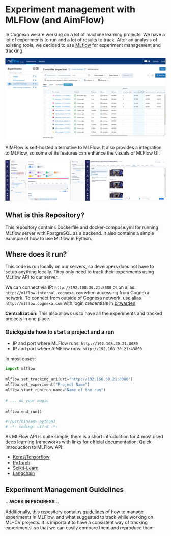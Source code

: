 # Experiment management with MLFlow (and AimFlow)

In Cognexa we are working on a lot of machine learning projects. We have a lot of experiments to run and a lot of results to track. After an analysis of existing tools, we decided to use [MLflow](https://mlflow.org/) for experiment management and tracking.

![](./docs/mlflow-ui.png)

AIMFlow is self-hosted alternative to MLFlow. It also provides a integration to MLFlow, so some of its features can enhance the visuals of MLFlow UI.

![](./docs/aimflow-ui1.png)

## What is this Repository?

This repository contains Dockerfile and docker-compose.yml for running MLflow server with PostgreSQL as a backend. It also contains a simple example of how to use MLflow in Python.

## Where does it run?

This code is run locally on our servers, so developers does not have to setup anything locally. They only need to track their experiments using MLflow API to our server.

We can connect via IP: `http://192.168.30.21:8080` or on alias: `http://mlflow-internal.cognexa.com` when accessing from Cognexa network.
To connect from outside of Cognexa network, use alias `http://mlflow.cognexa.com` with login credentials in [bitwarden](https://vault.bitwarden.com/#/vault?search=mlflow&itemId=1b22e6b6-8b0a-444a-bc60-b27d0098e362&action=view).

**Centralization:** This also allows us to have all the experiments and tracked projects in one place.

### Quickguide how to start a project and a run

- IP and port where MLFlow runs: `http://192.168.30.21:8080`
- IP and port where AIMFlow runs: `http://192.168.30.21:43800`

In most cases:

``` python
import mlflow

mlflow.set_tracking_uri(uri="http://192.168.30.21:8080")
mlflow.set_experiment("Project Name")
mlflow.start_run(run_name="Name of the run")

# ... do your magic

mlflow.end_run()
```


``` python
#!/usr/bin/env python3
# -*- coding: utf-8 -*-


```

As MLFlow API is quite simple, there is a short introduction for 4 most used deep learning frameworks with links for official documentation. Quick Introduction to MLFlow API:

- [Keras\Tensorflow](./example_tensorflow.ipynb)
- [PyTorch](./example_pytorch.ipynb)
- [Scikit-Learn](./example_scikit-learn.ipynb)
- [Langchain](./example_langchain.ipynb)


## Experiment Management Guidelines

**...WORK IN PROGRESS...**

Additionally, this repository contains [guidelines](./GUIDELINES.md) of how to manage experiments in MLFlow, and what suggested to track while working on ML+CV projects. It is important to have a consistent way of tracking experiments, so that we can easily compare them and reproduce them.
